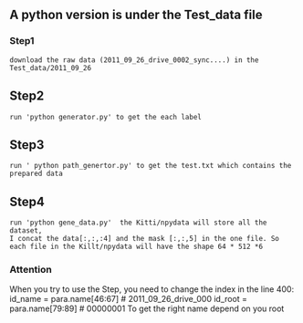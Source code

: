 ## A python version is under the Test_data file

### Step1
    download the raw data (2011_09_26_drive_0002_sync....) in the Test_data/2011_09_26
    
## Step2
    run 'python generator.py' to get the each label
## Step3
    run ' python path_genertor.py' to get the test.txt which contains the prepared data
## Step4
    run 'python gene_data.py'  the Kitti/npydata will store all the dataset,
    I concat the data[:,:,:4] and the mask [:,:,5] in the one file. So each file in the Killt/npydata will have the shape 64 * 512 *6

### Attention
When you try to use the Step, you need to change the index in the line 400:
            id_name = para.name[46:67] # 2011_09_26_drive_000
            id_root = para.name[79:89] # 00000001
To get the right name depend on you root 